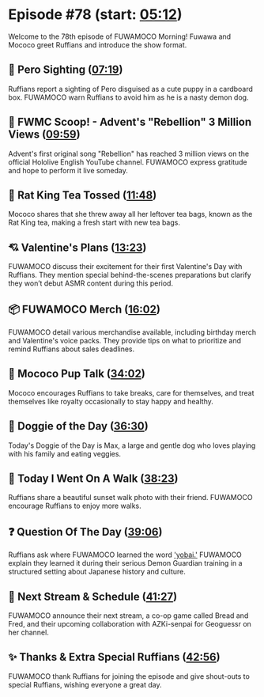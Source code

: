# Episode #78 (start: [05:12](https://youtu.be/Q63GpUbKjjw?t=05m12s))

Welcome to the 78th episode of FUWAMOCO Morning! Fuwawa and Mococo greet Ruffians and introduce the show format.

## 👀 Pero Sighting ([07:19](https://youtu.be/Q63GpUbKjjw?t=07m19s))

Ruffians report a sighting of Pero disguised as a cute puppy in a cardboard box. FUWAMOCO warn Ruffians to avoid him as he is a nasty demon dog.

## 🔎 FWMC Scoop! - Advent's "Rebellion" 3 Million Views ([09:59](https://youtu.be/Q63GpUbKjjw?t=09m59s))

Advent's first original song "Rebellion" has reached 3 million views on the official Hololive English YouTube channel. FUWAMOCO express gratitude and hope to perform it live someday.

## 🍵 Rat King Tea Tossed ([11:48](https://youtu.be/Q63GpUbKjjw?t=11m48s))

Mococo shares that she threw away all her leftover tea bags, known as the Rat King tea, making a fresh start with new tea bags.

## 💘 Valentine's Plans ([13:23](https://youtu.be/Q63GpUbKjjw?t=13m23s))

FUWAMOCO discuss their excitement for their first Valentine's Day with Ruffians. They mention special behind-the-scenes preparations but clarify they won’t debut ASMR content during this period.

## 📦 FUWAMOCO Merch ([16:02](https://youtu.be/Q63GpUbKjjw?t=16m02s))

FUWAMOCO detail various merchandise available, including birthday merch and Valentine's voice packs. They provide tips on what to prioritize and remind Ruffians about sales deadlines.

## 📣 Mococo Pup Talk ([34:02](https://youtu.be/Q63GpUbKjjw?t=34m02s))

Mococo encourages Ruffians to take breaks, care for themselves, and treat themselves like royalty occasionally to stay happy and healthy.

## 🐶 Doggie of the Day ([36:30](https://youtu.be/Q63GpUbKjjw?t=36m30s))

Today's Doggie of the Day is Max, a large and gentle dog who loves playing with his family and eating veggies.

## 🚶 Today I Went On A Walk ([38:23](https://youtu.be/Q63GpUbKjjw?t=38m23s))

Ruffians share a beautiful sunset walk photo with their friend. FUWAMOCO encourage Ruffians to enjoy more walks.

## ❓ Question Of The Day ([39:06](https://youtu.be/Q63GpUbKjjw?t=39m06s))

Ruffians ask where FUWAMOCO learned the word ['yobai.'](https://en.wikipedia.org/wiki/Yobai) FUWAMOCO explain they learned it during their serious Demon Guardian training in a structured setting about Japanese history and culture.

## 📅 Next Stream & Schedule ([41:27](https://youtu.be/Q63GpUbKjjw?t=41m27s))

FUWAMOCO announce their next stream, a co-op game called Bread and Fred, and their upcoming collaboration with AZKi-senpai for Geoguessr on her channel.

## ✨ Thanks & Extra Special Ruffians ([42:56](https://youtu.be/Q63GpUbKjjw?t=42m56s))

FUWAMOCO thank Ruffians for joining the episode and give shout-outs to special Ruffians, wishing everyone a great day.
